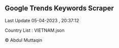 

## Google Trends Keywords Scraper 
 
Last Update 05-04-2023 , 20:37:12

Country List :
VIETNAM.json



© Abdul Muttaqin 
